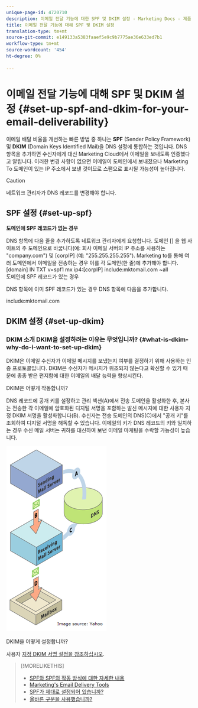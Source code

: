 ```yaml
---
unique-page-id: 4720710
description: 이메일 전달 기능에 대한 SPF 및 DKIM 설정 - Marketing Docs - 제품 설명서
title: 이메일 전달 기능에 대해 SPF 및 DKIM 설정
translation-type: tm+mt
source-git-commit: e149133a5383faaef5e9c9b7775ae36e633ed7b1
workflow-type: tm+mt
source-wordcount: '454'
ht-degree: 0%

---
```



# 이메일 전달 기능에 대해 SPF 및 DKIM 설정 {#set-up-spf-and-dkim-for-your-email-deliverability}

이메일 배달 비율을 개선하는 빠른 방법 중 하나는 **SPF** (Sender Policy Framework) 및 **DKIM** (Domain Keys Identified Mail)을 DNS 설정에 통합하는 것입니다. DNS 항목을 추가하면 수신자에게 대신 Marketing Cloud에서 이메일을 보내도록 인증했다고 알립니다. 이러한 변경 사항이 없으면 이메일이 도메인에서 보내졌으나 Marketing To 도메인이 있는 IP 주소에서 보낸 것이므로 스팸으로 표시될 가능성이 높아집니다.

>[!CAUTION]
>
>네트워크 관리자가 DNS 레코드를 변경해야 합니다.

## SPF 설정 {#set-up-spf}

**도메인에 SPF 레코드가 없는 경우**

DNS 항목에 다음 줄을 추가하도록 네트워크 관리자에게 요청합니다. 도메인 [] 을 웹 사이트의 주 도메인으로 바꿉니다(예: 회사 이메일 서버의 IP 주소를 사용하는 &quot;company.com&quot;) 및 [corpIP] (예: &quot;255.255.255.255&quot;). Marketing to를 통해 여러 도메인에서 이메일을 전송하는 경우 이를 각 도메인(한 줄)에 추가해야 합니다.
[domain] IN TXT v=spf1 mx ip4:[corpIP] include:mktomail.com ~all\
도메인에 SPF 레코드가 있는 경우

DNS 항목에 이미 SPF 레코드가 있는 경우 DNS 항목에 다음을 추가합니다.

include:mktomail.com

## DKIM 설정 {#set-up-dkim}

### DKIM 소개 DKIM을 설정하려는 이유는 무엇입니까? {#what-is-dkim-why-do-i-want-to-set-up-dkim}

DKIM은 이메일 수신자가 이메일 메시지를 보냈는지 여부를 결정하기 위해 사용하는 인증 프로토콜입니다. DKIM은 수신자가 메시지가 위조되지 않는다고 확신할 수 있기 때문에 종종 받은 편지함에 대한 이메일의 배달 능력을 향상시킨다.

DKIM은 어떻게 작동합니까?

DNS 레코드에 공개 키를 설정하고 관리 섹션(A)에서 전송 도메인을 활성화한 후, 본사는 전송한 각 이메일에 암호화된 디지털 서명을 포함하는 발신 메시지에 대한 사용자 지정 DKIM 서명을 활성화합니다(B). 수신자는 전송 도메인의 DNS(C)에서 &quot;공개 키&quot;를 조회하여 디지털 서명을 해독할 수 있습니다. 이메일의 키가 DNS 레코드의 키와 일치하는 경우 수신 메일 서버는 귀하를 대신하여 보낸 이메일 마케팅을 수락할 가능성이 높습니다.

![](assets/image2015-1-12-13-3a56-3a55.png)

DKIM을 어떻게 설정합니까?

사용자 [지정 DKIM 서명 설정을 참조하십시오](set-up-a-custom-dkim-signature.md).

>[!MORELIKETHIS]
>
>* [SPF와 SPF의 작동 방식에 대한 자세한 내용](http://www.open-spf.org/Introduction/)
>* [Marketing&#39;s Email Delivery Tools](https://www.marketo.com/software/email-marketing/email-deliverability/)
>* [SPF가 제대로 설정되어 있습니까?](http://www.kitterman.com/spf/validate.html)
>* [올바른 구문을 사용했습니까?](http://www.open-spf.org/SPF_Record_Syntax/)

>




